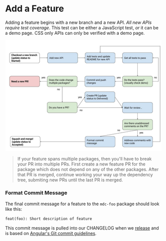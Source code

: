 # Add a Feature

Adding a feature begins with a new branch and a new API.
_All new APIs require test coverage_. This test can be either a JavaScript
test, _or_ it can be a demo page. CSS only APIs can only be verified with a
demo page.

![MDC Web New Feature](feat.jpg?raw=true)

> If your feature spans multiple packages, then you'll have to break your PR
into multiple PRs. First create a new feature PR for the package which does not
depend on any of the other packages. After that PR is merged, continue working
your way up the dependency tree, submiting new PRs until the last PR is merged.

### Format Commit Message

The final commit message for a feature to the `mdc-foo` package should look like this:

```
feat(foo): Short description of feature
```

This commit message is pulled into our CHANGELOG when we [release](../open_source/README.md) and is based on [Angular's Git commit guidelines](https://github.com/angular/angular.js/blob/master/DEVELOPERS.md#commits).
